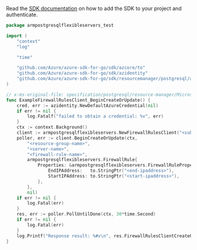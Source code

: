 Read the [SDK documentation](https://github.com/Azure/azure-sdk-for-go/blob/sdk%2Fresourcemanager%2Fpostgresql%2Farmpostgresqlflexibleservers%2Fv0.3.0/sdk/resourcemanager/postgresql/armpostgresqlflexibleservers/README.md) on how to add the SDK to your project and authenticate.

```go
package armpostgresqlflexibleservers_test

import (
	"context"
	"log"

	"time"

	"github.com/Azure/azure-sdk-for-go/sdk/azcore/to"
	"github.com/Azure/azure-sdk-for-go/sdk/azidentity"
	"github.com/Azure/azure-sdk-for-go/sdk/resourcemanager/postgresql/armpostgresqlflexibleservers"
)

// x-ms-original-file: specification/postgresql/resource-manager/Microsoft.DBforPostgreSQL/stable/2021-06-01/examples/FirewallRuleCreate.json
func ExampleFirewallRulesClient_BeginCreateOrUpdate() {
	cred, err := azidentity.NewDefaultAzureCredential(nil)
	if err != nil {
		log.Fatalf("failed to obtain a credential: %v", err)
	}
	ctx := context.Background()
	client := armpostgresqlflexibleservers.NewFirewallRulesClient("<subscription-id>", cred, nil)
	poller, err := client.BeginCreateOrUpdate(ctx,
		"<resource-group-name>",
		"<server-name>",
		"<firewall-rule-name>",
		armpostgresqlflexibleservers.FirewallRule{
			Properties: &armpostgresqlflexibleservers.FirewallRuleProperties{
				EndIPAddress:   to.StringPtr("<end-ipaddress>"),
				StartIPAddress: to.StringPtr("<start-ipaddress>"),
			},
		},
		nil)
	if err != nil {
		log.Fatal(err)
	}
	res, err := poller.PollUntilDone(ctx, 30*time.Second)
	if err != nil {
		log.Fatal(err)
	}
	log.Printf("Response result: %#v\n", res.FirewallRulesClientCreateOrUpdateResult)
}
```
